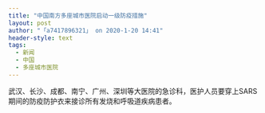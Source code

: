 ```yaml
---
title: "中国南方多座城市医院启动一级防疫措施"
layout: post
author: "「a7417896321」 on 2020-1-20 14:41"
header-style: text
tags:
  - 新闻
  - 中国
  - 多座城市医院
---
```


<head></head>
<body>
  武汉、长沙、成都、南宁、广州、深圳等大医院的急诊科，医护人员要穿上SARS期间的防疫防护衣来接诊所有发烧和呼吸道疾病患者。
 <br>
</body>


